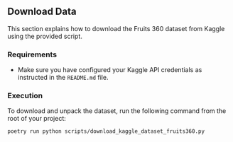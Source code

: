 ## Download Data

This section explains how to download the Fruits 360 dataset from Kaggle using the provided script.

### Requirements
* Make sure you have configured your Kaggle API credentials as instructed in the `README.md` file.

### Execution
To download and unpack the dataset, run the following command from the root of your project:

```bash
poetry run python scripts/download_kaggle_dataset_fruits360.py